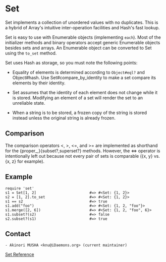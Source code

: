 # Set

Set implements a collection of unordered values with no duplicates. This is a
hybrid of Array's intuitive inter-operation facilities and Hash's fast lookup.

Set is easy to use with Enumerable objects (implementing `each`). Most of the
initializer methods and binary operators accept generic Enumerable objects
besides sets and arrays.  An Enumerable object can be converted to Set using
the `to_set` method.

Set uses Hash as storage, so you must note the following points:

*   Equality of elements is determined according to `Object#eql?` and
    Object#hash.  Use Set#compare_by_identity to make a set compare its
    elements by their identity.

*   Set assumes that the identity of each element does not change while it is
    stored.  Modifying an element of a set will render the set to an
    unreliable state.

*   When a string is to be stored, a frozen copy of the string is stored
    instead unless the original string is already frozen.


## Comparison

The comparison operators <, >, <=, and >= are implemented as shorthand for the
{proper_,}{subset?,superset?} methods.  However, the <=> operator is
intentionally left out because not every pair of sets is comparable ({x, y}
vs. {x, z} for example).

## Example

    require 'set'
    s1 = Set[1, 2]                        #=> #<Set: {1, 2}>
    s2 = [1, 2].to_set                    #=> #<Set: {1, 2}>
    s1 == s2                              #=> true
    s1.add("foo")                         #=> #<Set: {1, 2, "foo"}>
    s1.merge([2, 6])                      #=> #<Set: {1, 2, "foo", 6}>
    s1.subset?(s2)                        #=> false
    s2.subset?(s1)                        #=> true

## Contact

    - Akinori MUSHA <knu@iDaemons.org> (current maintainer)

[Set Reference](https://ruby-doc.org/stdlib-2.6/libdoc/set/rdoc/Set.html)